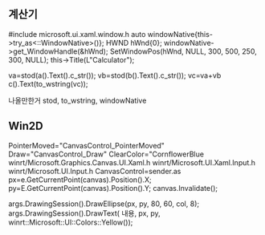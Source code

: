 ## 계산기

#include microsoft.ui.xaml.window.h
auto windowNative{this->try_as<::WindowNative>()};
HWND hWnd{0};
windowNative->get_WindowHandle(&hWnd);
SetWindowPos(hWnd, NULL, 300, 500, 250, 300, NULL);
this->Title(L"Calculator");

va=stod(a().Text().c_str());
vb=stod(b().Text().c_str());
vc=va+vb
c().Text(to_wstring(vc));

나올만한거 stod, to_wstring, windowNative


## Win2D

PointerMoved="CanvasControl_PointerMoved"
Draw="CanvasControl_Draw" ClearColor="CornflowerBlue
winrt/Microsoft.Graphics.Canvas.UI.Xaml.h
winrt/Microsoft.UI.Xaml.Input.h
winrt/Microsoft.UI.Input.h
CanvasControl=sender.as<CanvasControl>
px=e.GetCurrentPoint(canvas).Position().X;
py=E.GetCurrentPoint(canvas).Position().Y;
canvas.Invalidate();


args.DrawingSession().DrawEllipse(px, py, 80, 60, col, 8);
args.DrawingSession().DrawText( 내용, px, py, winrt::Microsoft::UI::Colors::Yellow());
